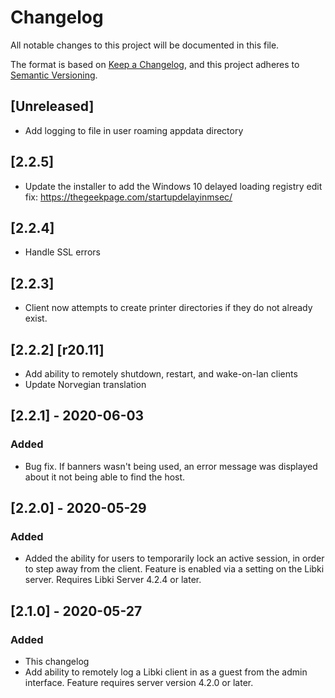 # Changelog
All notable changes to this project will be documented in this file.

The format is based on [Keep a Changelog](https://keepachangelog.com/en/1.0.0/),
and this project adheres to [Semantic Versioning](https://semver.org/spec/v2.0.0.html).

## [Unreleased]
- Add logging to file in user roaming appdata directory

## [2.2.5]
- Update the installer to add the Windows 10 delayed loading registry edit fix: https://thegeekpage.com/startupdelayinmsec/

## [2.2.4]
- Handle SSL errors

## [2.2.3]
- Client now attempts to create printer directories if they do not already exist.

## [2.2.2] [r20.11]
- Add ability to remotely shutdown, restart, and wake-on-lan clients
- Update Norvegian translation

## [2.2.1] - 2020-06-03
### Added
- Bug fix. If banners wasn't being used, an error message was displayed about it not being able to find the host.

## [2.2.0] - 2020-05-29
### Added
- Added the ability for users to temporarily lock an active session, in order to step away from the client. Feature is enabled via a setting on the Libki server. Requires Libki Server 4.2.4 or later.

## [2.1.0] - 2020-05-27
### Added
- This changelog
- Add ability to remotely log a Libki client in as a guest from the admin interface. Feature requires server version 4.2.0 or later.
